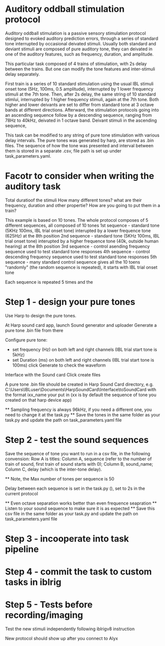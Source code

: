 # Auditory oddball stimulation protocol
Auditory oddball stimulation is a passive sensory stimulation protocol designed to evoked auditory prediction errors, through a series of standard tone interrupted by occasional deivated stimuli. 
Usually both standard and deviant stimuli are composed of pure auditory tone, they can deivated in one of the auditory features, such as frequency, duration, and amplitude. 

This particular task composed of 4 trains of stimulation, with 2s delay between the trains. But one can modify the tone features and inter-stimuli delay separately.

First train is a series of 10 standard stimulation using the usual IBL stimuli onset tone (5Hz, 100ms, 0.5 amplitude), interrupted by 1 lower frequency stimuli at the 7th tone. 
Then, after 2s delay, the same string of 10 standard stimlui, interrupted by 1 higher frequency stimuli, again at the 7th tone. 
Both higher and lower deivants are set to differ from standard tone at 3 octave bands at different directions. 
Afterward, the stimulation protocols going into an ascending sequence follow by a descending sequence, ranging from 78Hz to 40kHz, deivated in 1 octave band. 
Deivant stimuli in the ascending sequence, 


This task can be modified to any string of pure tone stimulation with various delay intervals. 
The pure tones was generated by harp, are stored as .bin files. 
The sequence of how the tone was presented and interval between them is stored in a separate .csv, file path is set up under task_parameters.yaml.

# Facotr to consider when writing the auditory task 
Total duratioof the stimuli 
How many different tones? 
what are their frequency, duration and other propertie?
How are you going to put them in a train? 

This example is based on 10 tones. 
The whole protocol composes of 5 different sequences, all composed of 10 tones
1st sequence - standard tone (5KHz 100ms, IBL trial onset tone) interupted by a lower frequence tone (625Hz) at the 8th position
2nd sequence - standard tone (5KHz 100ms, IBL trial onset tone) interupted by a higher frequence tone (40k, outside human hearing) at the 8th position
3rd sequence - control asending frequency sequence used to test standard tone responses
4th sequence - control descending frequency sequence used to test standard tone responses
5th sequence - many standard control sequence gives all the 10 toens "randomly" (the random sequence is repeated), it starts with IBL trial onset tone

Each sequence is repeated 5 times and the 

# Step 1 - design your pure tones 
Use Harp to design the pure tones. 

At Harp sound card app, launch Sound generator and uploader
Generate a pure tone .bin file from there

Configure pure tone: 
- set frequency (Hz) on both left and right channels (IBL trial start tone is 5kHz)
- set Duration (ms) on both left and right channels (IBL trial start tone is 100ms)
click Generate to check the waveform 

Interface with the Sound card 
Click create files

A pure tone .bin file should be created in Harp Sound Card directory, e.g. C:\Users\IBLuser\Documents\HarpSoundCard\Interface\toSoundCard
with the format ixx_name your put in (xx is by default the sequence of tone you created on that harp device app)

** Sampling frequency is always 96kHz, if you need a different one, you need to change it at the task.py
** Save the tones in the same folder as your task.py and update the path on task_parameters.yaml file


# Step 2 - test the sound sequences

Save the sequence of tone you want to run in a csv file, in the following convension:
    Row A is titles: 
        Column A, sequence (refer to the number of train of sound, first train of sound starts with 0); 
        Column B, sound_name; 
        Column C, delay (which is the inter-tone delay). 
        
** Note, the Max number of tones per sequence is 50

Delay between each sequence is set in the task.py (), set to 2s in the current protocol

** Even octave separation works better than even frequence seapration
** Listen to your sound sequence to make sure it is as expected
** Save this csv file in the same folder as your task.py and update the path on task_parameters.yaml file


# Step 3 - incooperate into task pipeline 


# Step 4 - commit the task to custom tasks in iblrig


# Step 5 - Tests before recording/imaging


Test the new stimuli independently following iblrigv8 instruction 

New protocol should show up after you connect to Alyx


